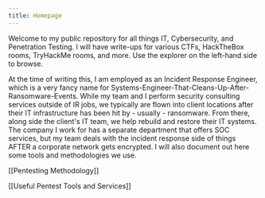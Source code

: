 ```yaml
---
title: Homepage
---
```


Welcome to my public repository for all things IT, Cybersecurity, and Penetration Testing. I will have write-ups for various CTFs, HackTheBox rooms, TryHackMe rooms, and more. Use the explorer on the left-hand side to browse. 

At the time of writing this, I am employed as an Incident Response Engineer, which is a very fancy name for Systems-Engineer-That-Cleans-Up-After-Ransomware-Events. While my team and I perform security consulting services outside of IR jobs, we typically are flown into client locations after their IT infrastructure has been hit by - usually - ransomware. From there, along side the client's IT team, we help rebuild and restore their IT systems. The company I work for has a separate department that offers SOC services, but my team deals with the incident response side of things AFTER a corporate network gets encrypted. I will also document out here some tools and methodologies we use. 


[[Pentesting Methodology]]

[[Useful Pentest Tools and Services]]
